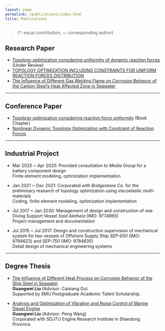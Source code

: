 ```yaml
---
layout: page
permalink: /publications/index.html
title: Publications
---
```


> (†: equal contribution, ~: corresponding author)

## Research Paper

- [Topology optimization considering uniformity of dynamic reaction forces]() (Under Review)
- [TOPOLOGY OPTIMIZATION INCLUDING CONSTRAINTS FOR UNIFORM REACTION FORCES DISTRIBUTION](https://doi.org/10.2208/journalofjsce.24-15005)
- [The Influence of Different Gas Welding Flame on Corrosion Behavior of the Carbon Steel’s Heat Affected Zone in Seawater](https://doi.org/10.4028/www.scientific.net/AMR.1120-1121.1059)

---

## Conference Paper

- [Topology optimization considering reaction force uniformity]() (Book Chapter)
- [Nonlinear Dynamic Topology Optimization with Constraint of Reaction Forces](https://doi.org/10.1299/jsmecmd.2024.37.OS-0305)


---

## Industrial Project

- Mar 2025 ~ Apr 2025: Provided consultation to *Media Group* for a battery component design<br>
Finite element modeling, optimization implementation

- Jan 2021 ~ Dec 2021: Corporated with *Bridgestone Co.* for the preliminary research of topology optimization using viscoelastic multi-materials<br>
Coding, finite element modeling, optimization implementation

- Jul 2017 ~ Jan 2020: Management of design and construction of one Diving Support Vessel *Said Aletheia* (IMO: 9774965)<br>
Project management and documentation

- Jul 2015 ~ Jul 2017:  Design and construction supervision of mechanical system for two vessels of Offshore Supply Ship *SEP-650* (IMO: 9784623) and *SEP-750* (IMO: 9784635)<br>
Detail design of mechanical engineering systems

---

## Degree Thesis

- [The Influence of Different Heat Process on Corrosion Behavior of the Ship Steel in Seawater]()<br>**Guangwei Liu** (Advisor: Caixiang Gu)<br>
Supported by SMU Postgraduate Academic Talent Scholarship.

- [Analysis and Optimization of Vibration and Noise Control of Marine Diesel Engine]()<br>**Guangwei Liu** (Advisor: Peng Wang)<br>
Corporated with SDJTU Engine Research Institute in Shandong Province.